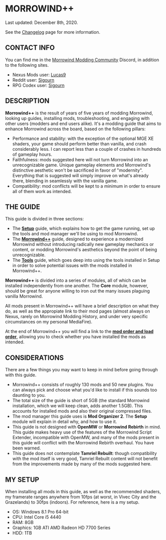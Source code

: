 # MORROWIND++

Last updated: December 8th, 2020. 

See the [Changelog](https://github.com/Sigourn/morrowind-improved/blob/master/changelog.md#morrowind-changelog) page for more information.

## CONTACT INFO

You can find me in the [Morrowind Modding Community](https://discord.me/mwmods) Discord, in addition to the following sites.

- Nexus Mods user: [Lucas9](https://www.nexusmods.com/morrowind/users/14600469)
- Reddit user: [Sigourn](https://www.reddit.com/user/Sigourn)
- RPG Codex user: [Sigourn](https://rpgcodex.net/forums/index.php?members/sigourn.21476/)

## DESCRIPTION

**Morrowind++** is the result of years of five years of modding Morrowind, looking up guides, installing mods, troubleshooting, and engaging with other users (modders and end users alike). It's a modding guide that aims to enhance Morrowind across the board, based on the following pillars:

- Performance and stability: with the exception of the optional MGE XE shaders, your game should perform better than vanilla, and crash considerably less. I can report less than a couple of crashes in hundreds of gameplay hours.
- Faithfulness: mods suggested here will not turn Morrowind into an unrecognizable game. Unique gameplay elements and Morrowind's distinctive aesthetic won't be sacrificed in favor of "modernity". Everything that is suggested will simply improve on what's already there, blending in seamlessly with the vanilla game.
- Compatibility: mod conflicts will be kept to a minimum in order to ensure all of them work as intended.

## THE GUIDE

This guide is divided in three sections:

- The [**Setup**](https://github.com/Sigourn/morrowind-improved/blob/master/setup.md#setup) guide, which explains how to get the game running, set up the tools and mod manager we'll be using to mod Morrowind.
- The [**Morrowind++**](https://github.com/Sigourn/morrowind-improved/blob/master/mw++.md#morrowind) guide, designed to experience a modernized Morrowind without introducing radically new gameplay mechanics or content, or modding Morrowind's aesthetics beyond the point of being unrecognizable.
- The [**Tools**](https://github.com/Sigourn/morrowind-improved/blob/master/mwtools.md#tools) guide, which goes deep into using the tools installed in Setup in order  to solve potential issues with the mods installed in Morrowind++.

**Morrowind++** is divided into a series of modules, all of which can be installed independently from one another. The **Core** module, however, should be great for anyone willing to iron out the many issues plaguing vanilla Morrowind.

All mods present in Morrowind++ will have a brief description on what they do, as well as the appropiate link to their mod pages (almost always on Nexus, rarely on Morrowind Modding History, and under very specific circumstances on my personal MediaFire).

At the end of Morrowind++ you will find a link to the [**mod order and load order**](https://github.com/Sigourn/morrowind-improved/blob/master/mw++order.md#morrowind), allowing you to check whether you have installed the mods as intended.

## CONSIDERATIONS

There are a few things you may want to keep in mind before going through with this guide.

- Morrowind++ consists of roughly 130 mods and 50 new plugins. You can always pick and choose what you'd like to install if this sounds too daunting to you.
- The total size of the guide is short of 5GB (the standard Morrowind installation, which we will keep clean, adds another 1.5GB). This accounts for installed mods and also their original compressed files.
- The mod manager this guide uses is **Mod Organizer 2**. The **Setup** module will explain in detail why, and how to use it.
- This guide is not designed with **OpenMW** or **Morrowind Rebirth** in mind. This guide makes heavy use of the features of the Morrowind Script Extender, incompatible with OpenMW, and many of the mods present in this guide will conflict with the Morrowind Rebirth overhaul. You have been warned.
- This guide does not contemplate **Tamriel Rebuilt**: though compatibility with the mod itself is very good, Tamriel Rebuilt content will not benefit from the improvements made by many of the mods suggested here.

## MY SETUP

When installing all mods in this guide, as well as the recommended shaders, my framerate ranges anywhere from 10fps (at worst, in Vivec City and the Grazelands) to 30fps (indoors). For reference, here is a my setup.

- OS: Windows 8.1 Pro 64-bit
- CPU: Intel Core i5 4440
- RAM: 8GB
- Graphics: 1GB ATI AMD Radeon HD 7700 Series
- HDD: 1TB

